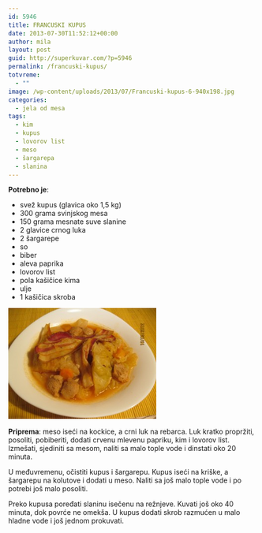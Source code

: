 ```yaml
---
id: 5946
title: FRANCUSKI KUPUS
date: 2013-07-30T11:52:12+00:00
author: mila
layout: post
guid: http://superkuvar.com/?p=5946
permalink: /francuski-kupus/
totvreme:
  - ""
image: /wp-content/uploads/2013/07/Francuski-kupus-6-940x198.jpg
categories:
  - jela od mesa
tags:
  - kim
  - kupus
  - lovorov list
  - meso
  - šargarepa
  - slanina
---
```

**Potrebno je**:

  * svež kupus (glavica oko 1,5 kg)
  * 300 grama svinjskog mesa
  * 150 grama mesnate suve slanine
  * 2 glavice crnog luka
  * 2 šargarepe
  * so
  * biber
  * aleva paprika
  * lovorov list
  * pola kašičice kima
  * ulje
  * 1 kašičica skroba

<img class="alignnone size-medium wp-image-5947" src="/wp-content/uploads/2013/07/Francuski-kupus-6-300x225.jpg" alt="Francuski kupus (6)" width="300" height="225" /> 

**Priprema**: meso iseći na kockice, a crni luk na rebarca. Luk kratko propržiti,  posoliti, pobiberiti, dodati crvenu mlevenu papriku, kim i lovorov list. Izmešati, sjediniti sa mesom, naliti sa malo tople vode i dinstati oko 20 minuta.

U međuvremenu, očistiti kupus i šargarepu. Kupus iseći na kriške, a šargarepu na kolutove i dodati u meso. Naliti sa još malo tople vode i po potrebi još malo posoliti.

Preko kupusa poređati slaninu isečenu na režnjeve. Kuvati još oko 40 minuta, dok povrće ne omekša. U kupus dodati skrob razmućen u malo hladne vode i još jednom prokuvati.